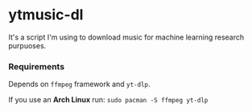 # ytmusic-dl
It's a script I'm using to download music for machine learning research purpuoses.

### Requirements
Depends on `ffmpeg` framework and `yt-dlp`.

If you use an **Arch Linux** run:
`sudo pacman -S ffmpeg yt-dlp`
